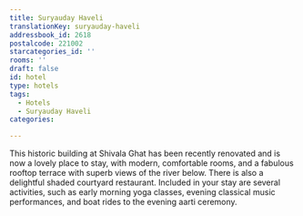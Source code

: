 ```yaml
---
title: Suryauday Haveli
translationKey: suryauday-haveli
addressbook_id: 2618
postalcode: 221002
starcategories_id: ''
rooms: ''
draft: false
id: hotel
type: hotels
tags:
  - Hotels
  - Suryauday Haveli
categories:

---
```

This historic building at Shivala Ghat has been recently renovated and is now a lovely place to stay, with modern, comfortable rooms, and a fabulous rooftop terrace with superb views of the river below. There is also a delightful shaded courtyard restaurant. Included in your stay are several activities, such as early morning yoga classes, evening classical music performances, and boat rides to the evening aarti ceremony.